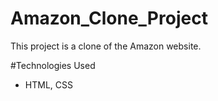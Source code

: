 # Amazon_Clone_Project
This project is a clone of the Amazon website.

#Technologies Used
- HTML, CSS
